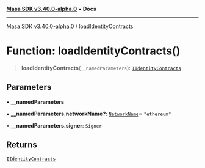 [**Masa SDK v3.40.0-alpha.0**](../README.md) • **Docs**

***

[Masa SDK v3.40.0-alpha.0](../globals.md) / loadIdentityContracts

# Function: loadIdentityContracts()

> **loadIdentityContracts**(`__namedParameters`): [`IIdentityContracts`](../interfaces/IIdentityContracts.md)

## Parameters

• **\_\_namedParameters**

• **\_\_namedParameters.networkName?**: [`NetworkName`](../type-aliases/NetworkName.md)= `"ethereum"`

• **\_\_namedParameters.signer**: `Signer`

## Returns

[`IIdentityContracts`](../interfaces/IIdentityContracts.md)
